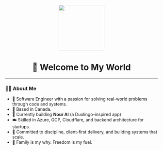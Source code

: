 <div align="center">
  <img height="150" src="https://media.giphy.com/media/M9gbBd9nbDrOTu1Mqx/giphy.gif" />
</div>

<div align="center">
</div>

<h1 align="center">👋 Welcome to My World</h1>

---

### 👨‍💻 About Me

- 🧠 Software Engineer with a passion for solving real-world problems through code and systems.
- 📍 Based in Canada.
- 🚀 Currently building **Nour AI** (a Duolingo-inspired app)
- ☁️ Skilled in Azure, GCP, Cloudflare, and backend architecture for startups.
- 🧱 Committed to discipline, client-first delivery, and building systems that scale.
- 🧭 Family is my why. Freedom is my fuel.


